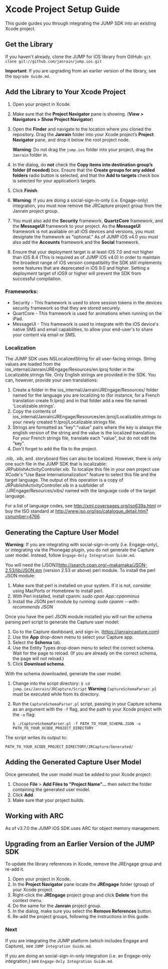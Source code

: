 # Xcode Project Setup Guide

This guide guides you through integrating the JUMP SDK into an existing Xcode project.

## Get the Library

If you haven't already, clone the JUMP for iOS library from GitHub: `git clone git://github.com/janrain/jump.ios.git`

**Important**: If you are upgrading from an earlier version of the library, see the `Upgrade Guide.md`.

## Add the Library to Your Xcode Project

1. Open your project in Xcode.
2. Make sure that the **Project Navigator** pane is showing. (**View > Navigators > Show Project Navigator**)
3. Open the **Finder** and navigate to the location where you cloned the repository. Drag the **Janrain**
   folder into your Xcode project’s **Project Navigator** pane, and drop it below the root project node.

   **Warning**: Do not drag the `jump.ios` folder into your project, drag the `Janrain` folder in.
4. In the dialog, do **not** check the **Copy items into destination group’s folder (if needed)** box. Ensure that the
   **Create groups for any added folders** radio button is selected, and that the **Add to targets** check box is
   selected for your application’s targets.
5. Click **Finish**.
6. **Warning**: If you are doing a social-sign-in-only (i.e. Engage-only) integration, you must now remove the
   JRCapture project group from the Janrain project group.
7. You must also add the **Security** framework, **QuartzCore** framework, and the **MessageUI** framework to your
   project. As the **MessageUI** framework is not available on all iOS devices and versions, you must designate the
   framework as "optional." As of JUMP iOS v4.0 you must also add the **Accounts** framework and the **Social**
   framework.
8. Ensure that your deployment target is at least iOS 7.0 and not higher than iOS 8.4 (This is required as of JUMP iOS v4.0) In order to maintain the broadest range of iOS version compatibility the SDK still implements some features that are deprecated in iOS 9.0 and higher.  Setting a deployment target of iOS9 or higher will prevent the SDK from successful compilation.

### Frameworks:

* Security - This framework is used to store session tokens in the devices security framework so that they are stored
  securely.
* QuartCore - This framework is used for animations when running on the iPad.
* MessageUI - This framework is used to integrate with the iOS device's native SMS and email capabilities, to allow
  your end-user's to share your content via email or SMS.

### Localization

The JUMP SDK uses NSLocalizedString for all user-facing strings. String values are loaded from the ios_internal/Janrain/JREngage/Resources/en.lproj folder in the Localizable.strings file. Only English strings are provided in the SDK.  You can, however, provide your own translations:

1. Create a folder in the ios_internal/Janrain/JREngage/Resources/ folder named for the language you are localizing to (for instance, for a French translation create fr.lproj) and in that folder add a new file named 'Localizable.strings'.
2. Copy the contents of ios_internal/Janrain/JREngage/Resources/en.lproj/Localizable.strings to your newly created fr.lproj/Localizable.strings file.
3. Strings are formatted as "key":"value" pairs where the key is always the english version of the string and the value is the localized translation. For your French strings file, translate each "value", but do not edit the "key".
4. Don't forget to add the file to the project.

.nib, .xib, and .storyboard files can also be localized. However, there is only one such file in the JUMP SDK that is localizable: JRPublishActivityController.xib. To localize this file in your own project use XCode's "Use Base Internationalization" feature to select this file and the target language.  The output of this operation is a copy of JRPublishActivityController.xib in a subfolder of ./JREngage/Resources/xibs/ named with the language code of the target language.

For a list of language codes, see http://xml.coverpages.org/iso639a.html or buy the ISO standard at http://www.iso.org/iso/catalogue_detail.htm?csnumber=4766.

## Generating the Capture User Model

**Warning**: If you are integrating with social-sign-in-only (i.e. Engage-only), or integrating via the Phonegap
plugin, you do not generate the Capture user model. Instead, follow `Engage-Only Integration Guide.md`.

You will need the [JSON](http://search.cpan.org/~makamaka/JSON-2.53/lib/JSON.pm (version 2.53 or above) perl module. To
install the perl JSON module:

1. Make sure that perl is installed on your system. If it is not, consider using MacPorts or Homebrew to install perl.
2. With Perl installed, install cpanm: *sudo cpan App::cpanminus*
3. Install the JSON perl module by running: *sudo cpanm  --with-recommends JSON*

Once you have the perl JSON module installed you will run the schema parsing perl script to generate the Capture user
model:

1. Go to the Capture dashboard, and sign-in. (https://janraincapture.com)
2. Use the **App** drop-down menu to select your Capture app.
3. Select the **Schema** tab.
4. Use the Entity Types drop-down menu to select the correct schema. Wait for the page to reload. (If you are already
   on the correct schema, the page will not reload.)
5. Click **Download schema**.

With the schema downloaded, generate the user model:

1. Change into the script directory: `$ cd jump.ios/Janrain/JRCapture/Script`
   **Warning** `CaptureSchemaParser.pl` must be executed while from its directory.
2. Run the `CaptureSchemaParser.pl` script, passing in your Capture schema as an argument with the `-f` flag, and the
   path to your Xcode project with the `-o` flag:

   `$ ./CaptureSchemaParser.pl -f PATH_TO_YOUR_SCHEMA.JSON -o PATH_TO_YOUR_XCODE_PROJECT_DIRECTORY`

The script writes its output to:

`PATH_TO_YOUR_XCODE_PROJECT_DIRECTORY/JRCapture/Generated/`

## Adding the Generated Capture User Model

Once generated, the user model must be added to your Xcode project:

1. Choose **File** > **Add Files to "Project Name"...** then select the folder containing the generated user
   model.
2. Click **Add**.
3. Make sure that your project builds.

## Working with ARC

As of v3.7.0 the JUMP iOS SDK uses ARC for object memory management.


## Upgrading from an Earlier Version of the JUMP SDK

To update the library references in Xcode, remove the JREngage group and re-add it.

1. Open your project in Xcode.
2. In the **Project Navigator** pane locate the **JREngage** folder (group) of your Xcode project.
3. Right-click the **JREngage** project group and click **Delete** from the context menu.
4. Do the same for the **Janrain** project group.
5. In the dialog, make sure you select the **Remove References** button.
6. Re-add the project groups, following the instructions in this guide.

### Next

If you are integrating the JUMP platform (which includes Engage and Capture), see `JUMP Integration Guide.md`.

If you are doing an social-sign-in-only integration (i.e. an Engage-only integration,) see
`Engage-Only Integration Guide.md`.

